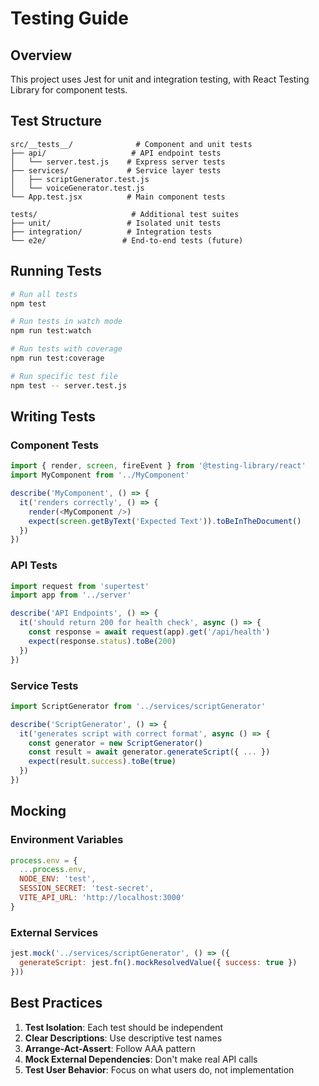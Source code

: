 # Testing Guide

## Overview

This project uses Jest for unit and integration testing, with React Testing Library for component tests.

## Test Structure

```
src/__tests__/              # Component and unit tests
├── api/                   # API endpoint tests
│   └── server.test.js    # Express server tests
├── services/             # Service layer tests
│   ├── scriptGenerator.test.js
│   └── voiceGenerator.test.js
└── App.test.jsx          # Main component tests

tests/                     # Additional test suites
├── unit/                 # Isolated unit tests
├── integration/          # Integration tests
└── e2e/                 # End-to-end tests (future)
```

## Running Tests

```bash
# Run all tests
npm test

# Run tests in watch mode
npm run test:watch

# Run tests with coverage
npm run test:coverage

# Run specific test file
npm test -- server.test.js
```

## Writing Tests

### Component Tests
```javascript
import { render, screen, fireEvent } from '@testing-library/react'
import MyComponent from '../MyComponent'

describe('MyComponent', () => {
  it('renders correctly', () => {
    render(<MyComponent />)
    expect(screen.getByText('Expected Text')).toBeInTheDocument()
  })
})
```

### API Tests
```javascript
import request from 'supertest'
import app from '../server'

describe('API Endpoints', () => {
  it('should return 200 for health check', async () => {
    const response = await request(app).get('/api/health')
    expect(response.status).toBe(200)
  })
})
```

### Service Tests
```javascript
import ScriptGenerator from '../services/scriptGenerator'

describe('ScriptGenerator', () => {
  it('generates script with correct format', async () => {
    const generator = new ScriptGenerator()
    const result = await generator.generateScript({ ... })
    expect(result.success).toBe(true)
  })
})
```

## Mocking

### Environment Variables
```javascript
process.env = {
  ...process.env,
  NODE_ENV: 'test',
  SESSION_SECRET: 'test-secret',
  VITE_API_URL: 'http://localhost:3000'
}
```

### External Services
```javascript
jest.mock('../services/scriptGenerator', () => ({
  generateScript: jest.fn().mockResolvedValue({ success: true })
}))
```

## Best Practices

1. **Test Isolation**: Each test should be independent
2. **Clear Descriptions**: Use descriptive test names
3. **Arrange-Act-Assert**: Follow AAA pattern
4. **Mock External Dependencies**: Don't make real API calls
5. **Test User Behavior**: Focus on what users do, not implementation